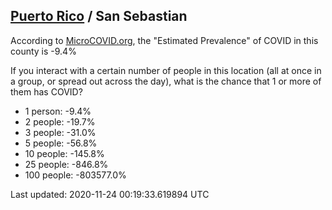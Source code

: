 
## [Puerto Rico](/united-states/puerto-rico) / San Sebastian

According to [MicroCOVID.org](http://microcovid.org),
the "Estimated Prevalence" of COVID in this county is -9.4%

If you interact with a certain number of people in this location
(all at once in a group, or spread out across the day), what is the chance that
1 or more of them has COVID?

- 1 person: -9.4%
- 2 people: -19.7%
- 3 people: -31.0%
- 5 people: -56.8%
- 10 people: -145.8%
- 25 people: -846.8%
- 100 people: -803577.0%

Last updated: 2020-11-24 00:19:33.619894 UTC
